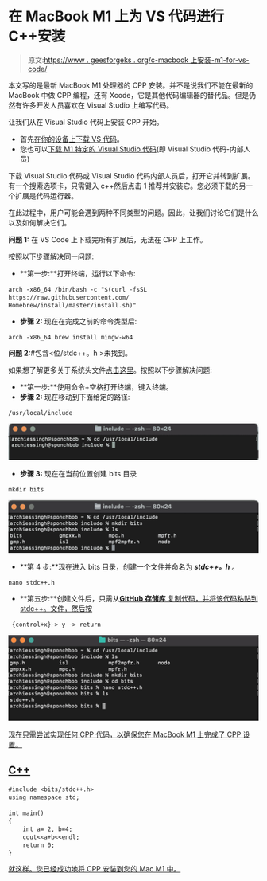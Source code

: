 # 在 MacBook M1 上为 VS 代码进行 C++安装

> 原文:[https://www . geesforgeks . org/c-macbook 上安装-m1-for-vs-code/](https://www.geeksforgeeks.org/c-installation-on-macbook-m1-for-vs-code/)

本文写的是最新 MacBook M1 处理器的 CPP 安装。并不是说我们不能在最新的 MacBook 中做 CPP 编程，还有 Xcode，它是其他代码编辑器的替代品。但是仍然有许多开发人员喜欢在 Visual Studio 上编写代码。

让我们从在 Visual Studio 代码上安装 CPP 开始。

*   首先[在你的设备上下载 VS 代码](https://code.visualstudio.com)。
*   您也可以[下载 M1 特定的 Visual Studio 代码](https://code.visualstudio.com/insiders/)(即 Visual Studio 代码-内部人员)

下载 Visual Studio 代码或 Visual Studio 代码内部人员后，打开它并转到扩展。有一个搜索选项卡，只需键入 c++然后点击 1 推荐并安装它。您必须下载的另一个扩展是代码运行器。

在此过程中，用户可能会遇到两种不同类型的问题。因此，让我们讨论它们是什么以及如何解决它们。

**问题 1:** 在 VS Code 上下载完所有扩展后，无法在 CPP 上工作。

按照以下步骤解决同一问题:

*   **第一步:**打开终端，运行以下命令:

```
arch -x86_64 /bin/bash -c "$(curl -fsSL https://raw.githubusercontent.com/  Homebrew/install/master/install.sh)"
```

*   **步骤 2:** 现在在完成之前的命令类型后:

```
arch -x86_64 brew install mingw-w64
```

**问题 2:**#包含<位/stdc++。h >未找到。

如果想了解更多关于系统头文件[点击这里](https://www.geeksforgeeks.org/c-c-include-directive-with-examples/#:~:text=%23include%20is%20a%20way%20of,file%20into%20the%20following%20program.)。按照以下步骤解决问题:

*   **第一步:**使用命令+空格打开终端，键入终端。
*   **步骤 2:** 现在移动到下面给定的路径:

```
/usr/local/include
```

![](img/5ee408ed295bde925817c59fd4c25ccd.png)

*   **步骤 3:** 现在在当前位置创建 bits 目录

```
mkdir bits
```

![](img/f85a05d541a31c5f26d6f67fdec45b5e.png)

*   **第 4 步:**现在进入 bits 目录，创建一个文件并命名为 ***stdc++。h*** 。

```
nano stdc++.h
```

*   **第五步:**创建文件后，只需从<u>[**<u>GitHub 存储库</u>**](https://github.com/Archies13Singh/cpp-important-packages-file/blob/main/stdc++.h) 复制代码，并将该代码粘贴到 stdc++。文件，然后按</u>

```
 {control+x}-> y -> return
```

<u>![](img/d90160f01eebe16c5fd0fdc376b0aca2.png)</u>

<u>现在只需尝试实现任何 CPP 代码，以确保您在 MacBook M1 上完成了 CPP 设置。</u>

## <u>C++</u>

```
#include <bits/stdc++.h>
using namespace std;

int main()
{
    int a= 2, b=4;
    cout<<a+b<<endl;
    return 0;
}
```

<u>就这样。您已经成功地将 CPP 安装到您的 Mac M1 中。</u>
